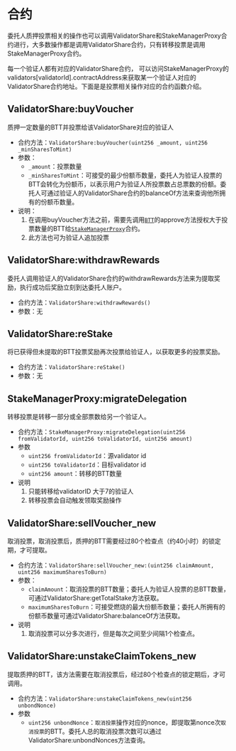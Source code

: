 # 合约
委托人质押投票相关的操作也可以调用ValidatorShare和StakeManagerProxy合约进行，大多数操作都是调用ValidatorShare合约，只有转移投票是调用StakeManagerProxy合约。

每一个验证人都有对应的ValidatorShare合约， 可以访问StakeManagerProxy的validators[validatorId].contractAddress来获取某一个验证人对应的ValidatorShare合约地址。下面是是投票相关操作对应的合约函数介绍。


## ValidatorShare:buyVoucher
质押一定数量的BTT并投票给该ValidatorShare对应的验证人
* 合约方法：`ValidatorShare:buyVoucher(uint256 _amount, uint256 _minSharesToMint)`
* 参数：
    * `_amount`：投票数量
    * `_minSharesToMint`：可接受的最少份额币数量，委托人为验证人投票的BTT会转化为份额币，以表示用户为验证人所投票数占总票数的份额。委托人可通过验证人的ValidatorShare合约的balanceOf方法来查询他所拥有的份额币数量。
* 说明：
    1. 在调用buyVoucher方法之前，需要先调用[`BTT`](https://tronscan.org/#/contract/TAFjULxiVgT4qWk6UZwjqwZXTSaGaqnVp4/code)的approve方法授权大于投票数量的BTT给[`StakeManagerProxy`](https://tronscan.org/#/contract/TEpjT8xbAe3FPCPFziqFfEjLVXaw9NbGXj/code)合约。
    2. 此方法也可为验证人追加投票


## ValidatorShare:withdrawRewards
委托人调用验证人的ValidatorShare合约的withdrawRewards方法来为提取奖励，执行成功后奖励立刻到达委托人账户。
* 合约方法：`ValidatorShare:withdrawRewards()`
* 参数：无


## ValidatorShare:reStake
将已获得但未提取的BTT投票奖励再次投票给验证人，以获取更多的投票奖励。
* 合约方法：`ValidatorShare:reStake()`
* 参数：无

## StakeManagerProxy:migrateDelegation
转移投票是转移一部分或全部票数给另一个验证人。
* 合约方法：`StakeManagerProxy:migrateDelegation(uint256 fromValidatorId, uint256 toValidatorId, uint256 amount)`
* 参数
    * `uint256 fromValidatorId`：源validator id
    * `uint256 toValidatorId`：目标validator id
    * `uint256 amount`：转移的BTT数量
* 说明
    1. 只能转移给validatorID 大于7的验证人
    2. 转移投票会自动触发领取奖励操作

## ValidatorShare:sellVoucher_new
取消投票，取消投票后，质押的BTT需要经过80个检查点（约40小时）的锁定期，才可提取。
* 合约方法：`ValidatorShare:sellVoucher_new:(uint256 claimAmount, uint256 maximumSharesToBurn)`
* 参数：
    * `claimAmount`：取消投票的BTT数量；委托人为验证人投票的总BTT数量，可通过ValidatorShare:getTotalStake方法获取。
    * `maximumSharesToBurn`：可接受燃烧的最大份额币数量；委托人所拥有的份额币数量可通过ValidatorShare:balanceOf方法获取。
* 说明
    1. 取消投票可以分多次进行，但是每次之间至少间隔1个检查点。


## ValidatorShare:unstakeClaimTokens_new
提取质押的BTT，该方法需要在取消投票后，经过80个检查点的锁定期后，才可调用。
* 合约方法：`ValidatorShare:unstakeClaimTokens_new(uint256 unbondNonce) `
* 参数
    * `uint256 unbondNonce`：`取消投票`操作对应的nonce，即提取第nonce次`取消投票`的BTT。委托人总的取消投票次数可以通过ValidatorShare:unbondNonces方法查询。



